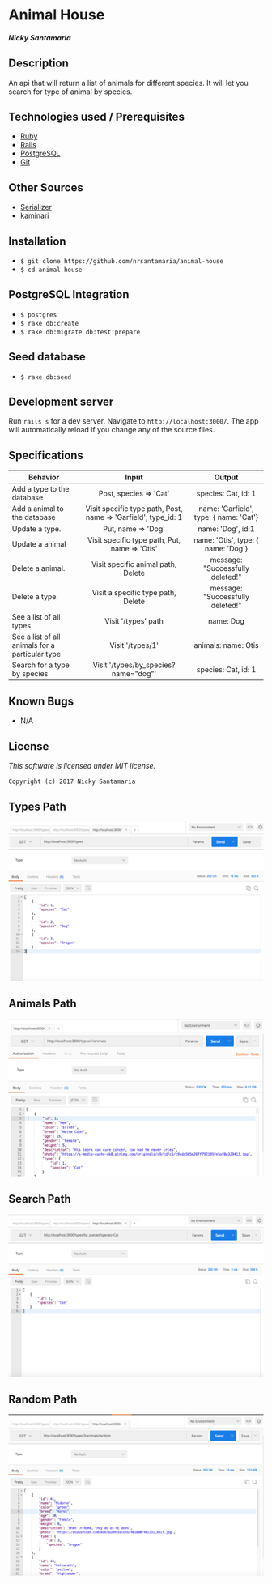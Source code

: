 # Animal House

#### _Nicky Santamaria_

## Description

An api that will return a list of animals for different species. It will let you search for type of animal by species.

## Technologies used / Prerequisites

* [Ruby](https://www.ruby-lang.org/en/downloads/)
* [Rails](http://rubyonrails.org/)
* [PostgreSQL](https://www.postgresql.org/docs/9.2/static/app-psql.html)
* [Git](https://git-scm.com/)

## Other Sources

* [Serializer](https://blog.engineyard.com/2015/active-model-serializers)
* [kaminari](https://github.com/kaminari/kaminari)

## Installation

* `$ git clone https://github.com/nrsantamaria/animal-house`
* `$ cd animal-house`

## PostgreSQL Integration

* `$ postgres`
* `$ rake db:create`
* `$ rake db:migrate db:test:prepare`

## Seed database

* `$ rake db:seed`

## Development server

Run `rails s` for a dev server. Navigate to `http://localhost:3000/`. The app will automatically reload if you change any of the source files.

## Specifications

| Behavior |  Input   |  Output  |
|----------|:--------:|:--------:|
|Add a type to the database|Post, species => 'Cat'|species: Cat, id: 1|
|Add a animal to the database|Visit specific type path, Post, name => 'Garfield', type_id: 1|name: 'Garfield', type: { name: 'Cat'}|
|Update a type.|Put, name => 'Dog'|name: 'Dog', id:1|
|Update a animal|Visit specific type path, Put, name => 'Otis'|name: 'Otis', type: { name: 'Dog'}|
|Delete a animal.|Visit specific animal path, Delete|message: "Successfully deleted!"|
|Delete a type.|Visit a specific type path, Delete|message: "Successfully deleted!"|
|See a list of all types|Visit '/types' path|name: Dog|
|See a list of all animals for a particular type|Visit '/types/1'|animals: name: Otis|
|Search for a type by species|Visit '/types/by_species?name="dog"'|species: Cat, id: 1|

## Known Bugs
* N/A

## License

*This software is licensed under MIT license.*

```
Copyright (c) 2017 Nicky Santamaria
```

## Types Path
![Type](public/images/types.png)
## Animals Path
![Animal](public/images/animals.png)
## Search Path
![Search](public/images/search.png)
## Random Path
![Random](public/images/random.png)
